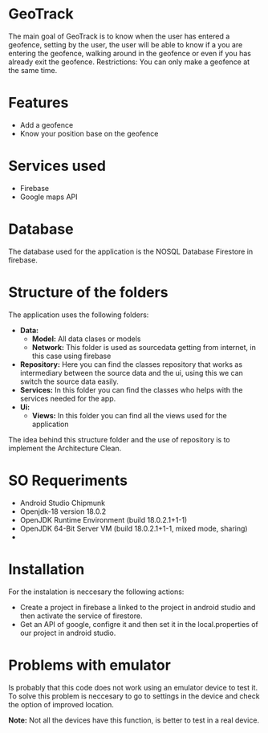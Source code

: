 # GeoTrack
The main goal of GeoTrack is to know when the user has entered a geofence, setting by the user, the user will be able to know if a you are entering the geofence, walking around in the geofence or even if you has already exit the geofence.
Restrictions:
You can only make a geofence at the same time.

# Features
* Add a geofence
* Know your position base on the geofence

# Services used
* Firebase
* Google maps API

# Database
The database used for the application is the NOSQL Database Firestore in firebase.

# Structure of the folders
The application uses the following folders:
* **Data:**
    * **Model:** All data clases or models
    * **Network:** This folder is used as sourcedata getting from internet, in this case using firebase
* **Repository:** Here you can find the classes repository that works as intermediary between the source data and the ui, using this we can switch the source data easily.
* **Services:** In this folder you can find the classes who helps with the services needed for the app.
* **Ui:**
    * **Views:** In this folder you can find all the views used for the application

The idea behind this structure folder and the use of repository is to implement the Architecture Clean.

# SO Requeriments
* Android Studio Chipmunk
* Openjdk-18 version 18.0.2
* OpenJDK Runtime Environment (build 18.0.2.1+1-1)
* OpenJDK 64-Bit Server VM (build 18.0.2.1+1-1, mixed mode, sharing)
*
# Installation
For the instalation is neccesary the following actions:
* Create a project in firebase a linked to the project in android studio and then activate the service of firestore.
* Get an API of google, configre it and then set it in the local.properties of our project in android studio.

# Problems with emulator
Is probably that this code does not work using an emulator device to test it. To solve this problem is neccesary to go to settings in the device and check the option of improved location.

**Note:** Not all the devices have this function, is better to test in a real device.

